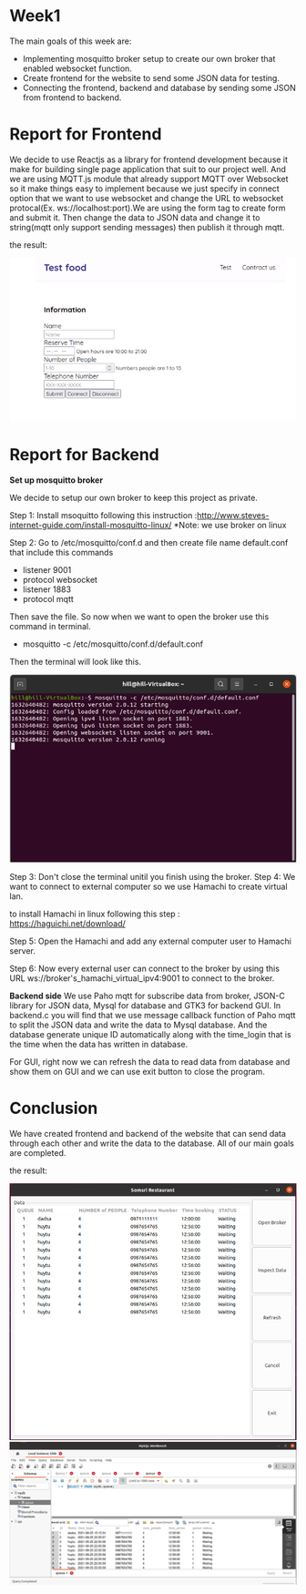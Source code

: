 # Week1
The main goals of this week are:
  - Implementing mosquitto broker setup to create our own broker that enabled websocket function.
  - Create frontend for the website to send some JSON data for testing.
  - Connecting the frontend, backend and database by sending some JSON from frontend to backend.
  
# Report for Frontend
We decide to use Reactjs as a library for frontend development because it make for building single page application that suit to our project well. And we are using MQTT.js module that already support MQTT over Websocket so it make things easy to implement because we just specify in connect option that we want to use websocket and change the URL to websocket protocal(Ex. ws://localhost:port).We are using the form tag to create form and submit it. Then change the data to JSON data and change it to string(mqtt only support sending messages) then publish it through mqtt.

the result:

<img src="frontend1.png">

# Report for Backend
**Set up mosquitto broker**

We decide to setup our own broker to keep this project as private.

Step 1: Install msoquitto following this instruction :http://www.steves-internet-guide.com/install-mosquitto-linux/  *Note: we use broker on linux

Step 2: Go to /etc/mosquitto/conf.d and then create file name default.conf that include this commands

  - listener 9001
  - protocol websocket
  - listener 1883
  - protocol mqtt

Then save the file. So now when we want to open the broker use this command in terminal.

  - mosquitto -c /etc/mosquitto/conf.d/default.conf

Then the terminal will look like this.

<img src="broker_terminal1.png">

Step 3: Don't close the terminal unitil you finish using the broker.
Step 4: We want to connect to external computer so we use Hamachi to create virtual lan.

to install Hamachi in linux following this step : https://haguichi.net/download/

Step 5: Open the Hamachi and add any external computer user to Hamachi server.

Step 6: Now every external user can connect to the broker by using this URL ws://broker's_hamachi_virtual_ipv4:9001 to connect to the broker.

**Backend side**
We use Paho mqtt for subscribe data from broker, JSON-C library for JSON data, Mysql for database and GTK3 for backend GUI.
In backend.c you will find that we use message callback function of Paho mqtt to split the JSON data and write the data to Mysql database.
And the database generate unique ID automatically along with the time_login that is the time when the data has written in database.

For GUI, right now we can refresh the data to read data from database and show them on GUI and we can use exit button to close the program.

# Conclusion
We have created frontend and backend of the website that can send data through each other and write the data to the database. All of our main goals are completed.

the result:

<img src="backend_guit1.png">

<img src="database1.png">
